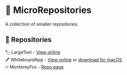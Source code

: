 # 🔢 MicroRepositories
A collection of smaller repositories.
## 📄 Repositories
🏷️ LargeText - [View online](https://itsfoxdev.github.io/MicroRepositories/LargeText/)<br>
🖊️ WhiteboardApp - [View online](https://itsfoxdev.github.io/MicroRepositories/WhiteboardApp/) or [download for macOS](https://github.com/ItsFoxDev/MicroRepositories/raw/main/WhiteboardApp/appfiles/Whiteboard.zip)<br>
🔥 MontereyFox - [Repo page](https://github.com/ItsFoxDev/MicroRepositories/tree/main/MontereyFox)

